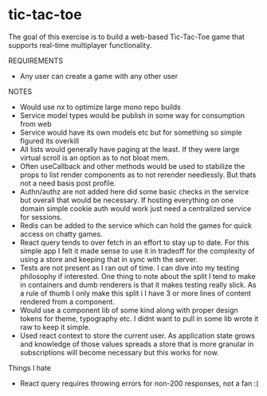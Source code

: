 # tic-tac-toe

The goal of this exercise is to build a web-based Tic-Tac-Toe game that supports real-time multiplayer functionality.

REQUIREMENTS
- Any user can create a game with any other user

NOTES

- Would use nx to optimize large mono repo builds
- Service model types would be publish in some way for consumption from web
- Service would have its own models etc but for something so simple figured its overkill
- All lists would generally have paging at the least. If they were large virtual scroll is an option as to not bloat mem.
- Often useCallback and other methods would be used to stabilize the props to list render components as to not rerender needlessly. But thats not a need basis post profile.
- Authn/authz are not added here did some basic checks in the service but overall that would be necessary. If hosting everything on one domain simple cookie auth would work just need a centralized service for sessions. 
- Redis can be added to the service which can hold the games for quick access on chatty games.
- React query tends to over fetch in an effort to stay up to date. For this simple app I felt it made sense to use it in tradeoff for the complexity of using a store and keeping that in sync with the server.
- Tests are not present as I ran out of time. I can dive into my testing philosophy if interested. One thing to note about the split I tend to make in containers and dumb renderers is that it makes testing really slick. As a rule of thumb I only make this split i I have 3 or more lines of content rendered from a component. 
- Would use a component lib of some kind along with proper design tokens for theme, typography etc. I didnt want to pull in some lib wrote it raw to keep it simple. 
- Used react context to store the current user. As application state grows and knowledge of those values spreads a store that is more granular in subscriptions will become necessary but this works for now.

Things I hate

- React query requires throwing errors for non-200 responses, not a fan :(
